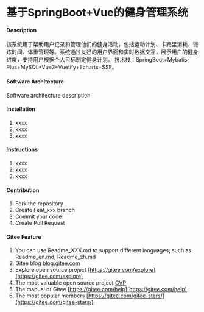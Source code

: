 # 基于SpringBoot+Vue的健身管理系统

#### Description
该系统用于帮助用户记录和管理他们的健身活动，包括运动计划、卡路里消耗、锻炼时间、体重管理等。系统通过友好的用户界面和实时数据交互，展示用户的健身进度，支持用户根据个人目标制定健身计划。
技术栈：SpringBoot+Mybatis-Plus+MySQL+Vue3+Vuetify+Echarts+SSE。

#### Software Architecture
Software architecture description

#### Installation

1.  xxxx
2.  xxxx
3.  xxxx

#### Instructions

1.  xxxx
2.  xxxx
3.  xxxx

#### Contribution

1.  Fork the repository
2.  Create Feat_xxx branch
3.  Commit your code
4.  Create Pull Request


#### Gitee Feature

1.  You can use Readme\_XXX.md to support different languages, such as Readme\_en.md, Readme\_zh.md
2.  Gitee blog [blog.gitee.com](https://blog.gitee.com)
3.  Explore open source project [https://gitee.com/explore](https://gitee.com/explore)
4.  The most valuable open source project [GVP](https://gitee.com/gvp)
5.  The manual of Gitee [https://gitee.com/help](https://gitee.com/help)
6.  The most popular members  [https://gitee.com/gitee-stars/](https://gitee.com/gitee-stars/)
